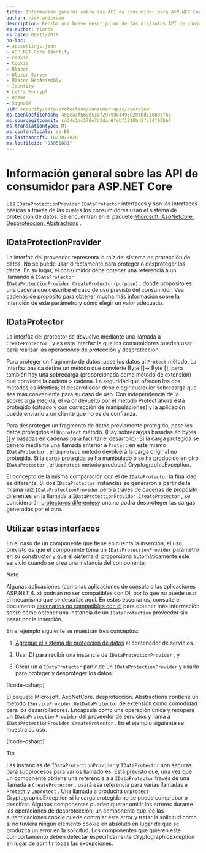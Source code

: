 ```yaml
---
title: Información general sobre las API de consumidor para ASP.NET Core
author: rick-anderson
description: Reciba una breve descripción de las distintas API de consumidor disponibles en la ASP.NET Core biblioteca de protección de datos.
ms.author: riande
ms.date: 06/11/2019
no-loc:
- appsettings.json
- ASP.NET Core Identity
- cookie
- Cookie
- Blazor
- Blazor Server
- Blazor WebAssembly
- Identity
- Let's Encrypt
- Razor
- SignalR
uid: security/data-protection/consumer-apis/overview
ms.openlocfilehash: 485ea3f669b518f2979d04493b281bd116b05f65
ms.sourcegitcommit: ca34c1ac578e7d3daa0febf1810ba5fc74f60bbf
ms.translationtype: MT
ms.contentlocale: es-ES
ms.lasthandoff: 10/30/2020
ms.locfileid: "93051881"
---
```

# <a name="consumer-apis-overview-for-aspnet-core"></a>Información general sobre las API de consumidor para ASP.NET Core

Las `IDataProtectionProvider` `IDataProtector` interfaces y son las interfaces básicas a través de las cuales los consumidores usan el sistema de protección de datos. Se encuentran en el paquete [Microsoft. AspNetCore. Desproteccion. Abstractions](https://www.nuget.org/packages/Microsoft.AspNetCore.DataProtection.Abstractions/) .

## <a name="idataprotectionprovider"></a>IDataProtectionProvider

La interfaz del proveedor representa la raíz del sistema de protección de datos. No se puede usar directamente para proteger o desproteger los datos. En su lugar, el consumidor debe obtener una referencia a un llamando a `IDataProtector` `IDataProtectionProvider.CreateProtector(purpose)` , donde propósito es una cadena que describe el caso de uso previsto del consumidor. Vea [cadenas de propósito](xref:security/data-protection/consumer-apis/purpose-strings) para obtener mucha más información sobre la intención de este parámetro y cómo elegir un valor adecuado.

## <a name="idataprotector"></a>IDataProtector

La interfaz del protector se devuelve mediante una llamada a `CreateProtector` , y es esta interfaz la que los consumidores pueden usar para realizar las operaciones de protección y desprotección.

Para proteger un fragmento de datos, pase los datos al `Protect` método. La interfaz básica define un método que convierte Byte []-> Byte [], pero también hay una sobrecarga (proporcionada como método de extensión) que convierte la cadena > cadena. La seguridad que ofrecen los dos métodos es idéntica; el desarrollador debe elegir cualquier sobrecarga que sea más conveniente para su caso de uso. Con independencia de la sobrecarga elegida, el valor devuelto por el método Protect ahora está protegido (cifrado y con corrección de manipulaciones) y la aplicación puede enviarlo a un cliente que no es de confianza.

Para desproteger un fragmento de datos previamente protegido, pase los datos protegidos al `Unprotect` método. (Hay sobrecargas basadas en bytes [] y basadas en cadenas para facilitar el desarrollo). Si la carga protegida se generó mediante una llamada anterior a `Protect` en este mismo `IDataProtector` , el `Unprotect` método devolverá la carga original no protegida. Si la carga protegida se ha manipulado o se ha producido en otro `IDataProtector` , el `Unprotect` método producirá CryptographicException.

El concepto de la misma comparación con el de `IDataProtector` la finalidad es diferente. Si dos `IDataProtector` instancias se generaron a partir de la misma raíz `IDataProtectionProvider` pero a través de cadenas de propósito diferentes en la llamada a `IDataProtectionProvider.CreateProtector` , se considerarán [protectores diferentes](xref:security/data-protection/consumer-apis/purpose-strings)y una no podrá desproteger las cargas generadas por el otro.

## <a name="consuming-these-interfaces"></a>Utilizar estas interfaces

En el caso de un componente que tiene en cuenta la inserción, el uso previsto es que el componente toma un `IDataProtectionProvider` parámetro en su constructor y que el sistema di proporciona automáticamente este servicio cuando se crea una instancia del componente.

> [!NOTE]
> Algunas aplicaciones (como las aplicaciones de consola o las aplicaciones ASP.NET 4. x) podrían no ser compatibles con DI, por lo que no puede usar el mecanismo que se describe aquí. En estos escenarios, consulte el documento [escenarios no compatibles con di](xref:security/data-protection/configuration/non-di-scenarios) para obtener más información sobre cómo obtener una instancia de un `IDataProtection` proveedor sin pasar por la inserción.

En el ejemplo siguiente se muestran tres conceptos:

1. [Agregue el sistema de protección de datos](xref:security/data-protection/configuration/overview) al contenedor de servicios.

2. Usar DI para recibir una instancia de `IDataProtectionProvider` , y

3. Crear un a `IDataProtector` partir de un `IDataProtectionProvider` y usarlo para proteger y desproteger los datos.

[!code-csharp[](../using-data-protection/samples/protectunprotect.cs?highlight=26,34,35,36,37,38,39,40)]

El paquete Microsoft. AspNetCore. desproteccion. Abstractions contiene un método `IServiceProvider.GetDataProtector` de extensión como comodidad para los desarrolladores. Encapsula como una operación única y recupera un `IDataProtectionProvider` del proveedor de servicios y llama a `IDataProtectionProvider.CreateProtector` . En el ejemplo siguiente se muestra su uso.

[!code-csharp[](./overview/samples/getdataprotector.cs?highlight=15)]

>[!TIP]
> Las instancias de `IDataProtectionProvider` y `IDataProtector` son seguras para subprocesos para varios llamadores. Está previsto que, una vez que un componente obtiene una referencia a a `IDataProtector` través de una llamada a `CreateProtector` , usará esa referencia para varias llamadas a `Protect` y `Unprotect` . Una llamada a producirá `Unprotect` CryptographicException si la carga protegida no se puede comprobar o descifrar. Algunos componentes pueden querer omitir los errores durante las operaciones de desprotección; un componente que lee las autenticaciones cookie puede controlar este error y tratar la solicitud como si no tuviera ningún elemento cookie en absoluto en lugar de que se produzca un error en la solicitud. Los componentes que quieren este comportamiento deben detectar específicamente CryptographicException en lugar de admitir todas las excepciones.
